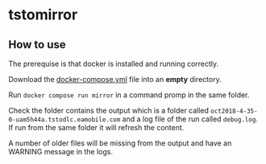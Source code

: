 # tstomirror

## How to use

The prerequise is that docker is installed and running correctly.

Download the [docker-compose.yml](https://raw.githubusercontent.com/d-fens/tstomirror/refs/heads/main/docker-compose.yml) file into an **empty** directory. 

Run `docker compose run mirror` in a command promp in the same folder.

Check the folder contains the output which is a folder called `oct2018-4-35-0-uam5h44a.tstodlc.eamobile.com` and a log file of the run called `debug.log`. If run from the same folder it will refresh the content.

A number of older files will be missing from the output and have an WARNING message in the logs.
